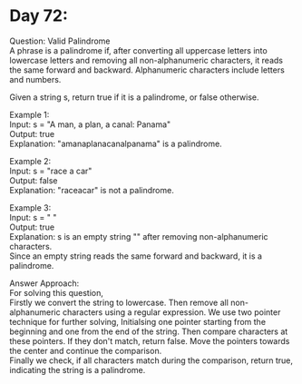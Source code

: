 # Day 72:
Question: Valid Palindrome<br/>
A phrase is a palindrome if, after converting all uppercase letters into lowercase letters and removing all non-alphanumeric characters, it reads the same forward and backward. Alphanumeric characters include letters and numbers.<br/>

Given a string s, return true if it is a palindrome, or false otherwise.
<br/>
 

Example 1:<br/>
Input: s = "A man, a plan, a canal: Panama"<br/>
Output: true<br/>
Explanation: "amanaplanacanalpanama" is a palindrome.<br/>

Example 2:<br/>
Input: s = "race a car"<br/>
Output: false<br/>
Explanation: "raceacar" is not a palindrome.<br/>

Example 3:<br/>
Input: s = " "<br/>
Output: true<br/>
Explanation: s is an empty string "" after removing non-alphanumeric characters.<br/>
Since an empty string reads the same forward and backward, it is a palindrome.<br/>



Answer Approach:<br/>
For solving this question,<br/>
Firstly we convert the string to lowercase. Then remove all non-alphanumeric characters using a regular expression. We use two pointer technique for further solving, Initialsing one pointer starting from the beginning and one from the end of the string. Then compare characters at these pointers. If they don't match, return false. Move the pointers towards the center and continue the comparison.<br/>
Finally we check, if all characters match during the comparison, return true, indicating the string is a palindrome.
